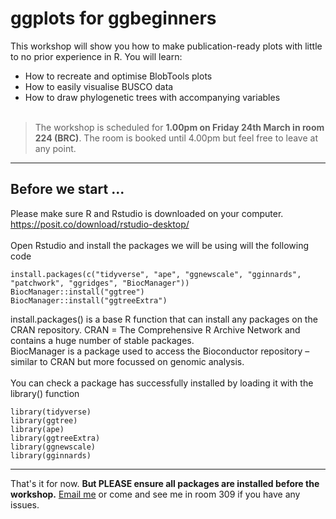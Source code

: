 # ggplots for ggbeginners

This workshop will show you how to make publication-ready plots with little to no prior experience in R. You will learn:
- How to recreate and optimise BlobTools plots
- How to easily visualise BUSCO data
- How to draw phylogenetic trees with accompanying variables
<br/><br/>
> The workshop is scheduled for **1.00pm on Friday 24th March in room 224 (BRC)**. The room is booked until 4.00pm but feel free to leave at any point. 
---
## Before we start ...
Please make sure R and Rstudio is downloaded on your computer.\
https://posit.co/download/rstudio-desktop/ 
<br/><br/>
Open Rstudio and install the packages we will be using will the following code
```
install.packages(c("tidyverse", "ape", "ggnewscale", "gginnards", "patchwork", "ggridges", "BiocManager"))
BiocManager::install("ggtree")
BiocManager::install("ggtreeExtra")
```
install.packages() is a base R function that can install any packages on the CRAN repository. CRAN = The Comprehensive R Archive Network and contains a huge number of stable packages.\
BiocManager is a package used to access the Bioconductor repository – similar to CRAN but more focussed on genomic analysis.
<br/><br/>
You can check a package has successfully installed by loading it with the library() function
```
library(tidyverse)
library(ggtree)
library(ape)
library(ggtreeExtra)
library(ggnewscale)
library(gginnards)
```
---
That's it for now. **But PLEASE ensure all packages are installed before the workshop.** [Email me](mailto:corey.holt@ubc.ca?subject=HELP%20ME,%20COREY) or come and see me in room 309 if you have any issues. 

